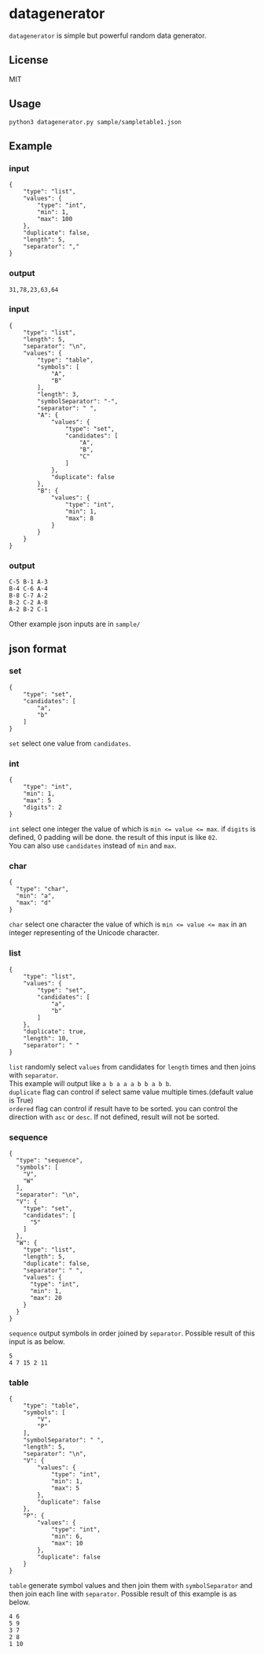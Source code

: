 # datagenerator
`datagenerator` is simple but powerful random data generator.

## License
MIT

## Usage
`python3 datagenerator.py sample/sampletable1.json`

## Example
### input
```
{
    "type": "list",
    "values": {
        "type": "int",
        "min": 1,
        "max": 100
    },
    "duplicate": false,
    "length": 5,
    "separator": ","
}
```
### output
```
31,78,23,63,64
```

### input
```
{
    "type": "list",
    "length": 5,
    "separator": "\n",
    "values": {
        "type": "table",
        "symbols": [
            "A",
            "B"
        ],
        "length": 3,
        "symbolSeparator": "-",
        "separator": " ",
        "A": {
            "values": {
                "type": "set",
                "candidates": [
                    "A",
                    "B",
                    "C"
                ]
            },
            "duplicate": false
        },
        "B": {
            "values": {
                "type": "int",
                "min": 1,
                "max": 8
            }
        }
    }
}
```
### output
```
C-5 B-1 A-3
B-4 C-6 A-4
B-8 C-7 A-2
B-2 C-2 A-8
A-2 B-2 C-1
```
Other example json inputs are in `sample/`

## json format
### set
```
{
    "type": "set",
    "candidates": [
        "a",
        "b"
    ]
}
```
`set` select one value from `candidates`.

### int
```
{
    "type": "int",
    "min": 1,
    "max": 5
    "digits": 2
}
```
`int` select one integer the value of which is `min <= value <= max`. 
if `digits` is defined, 0 padding will be done. the result of this input is like `02`.  
You can also use `candidates` instead of `min` and `max`.

### char
```
{
  "type": "char",
  "min": "a",
  "max": "d"
}
```
`char` select one character the value of which is `min <= value <= max` in an integer representing of the Unicode character.

### list
```
{
    "type": "list",
    "values": {
        "type": "set",
        "candidates": [
            "a",
            "b"
        ]
    },
    "duplicate": true,
    "length": 10,
    "separator": " "
}
```
`list` randomly select `values` from candidates for `length` times and then joins with `separator`.  
This example will output like `a b a a a b b a b b`.  
`duplicate` flag can control if select same value multiple times.(default value is True)  
`ordered` flag can control if result have to be sorted. you can control the direction with `asc` or `desc`. If not defined, result will not be sorted.

### sequence
```
{
  "type": "sequence",
  "symbols": [
    "V",
    "W"
  ],
  "separator": "\n",
  "V": {
    "type": "set",
    "candidates": [
      "5"
    ]
  },
  "W": {
    "type": "list",
    "length": 5,
    "duplicate": false,
    "separator": " ",
    "values": {
      "type": "int",
      "min": 1,
      "max": 20
    }
  }
}
```
`sequence` output symbols in order joined by `separator`.
Possible result of this input is as below. 
```
5
4 7 15 2 11
```

### table
```
{
    "type": "table",
    "symbols": [
        "V",
        "P"
    ],
    "symbolSeparator": " ",
    "length": 5,
    "separator": "\n",
    "V": {
        "values": {
            "type": "int",
            "min": 1,
            "max": 5
        },
        "duplicate": false
    },
    "P": {
        "values": {
            "type": "int",
            "min": 6,
            "max": 10
        },
        "duplicate": false
    }
}
```
`table` generate symbol values and then join them with `symbolSeparator` and then join each line with `separator`.
Possible result of this example is as below.
```
4 6
5 9
3 7
2 8
1 10
```